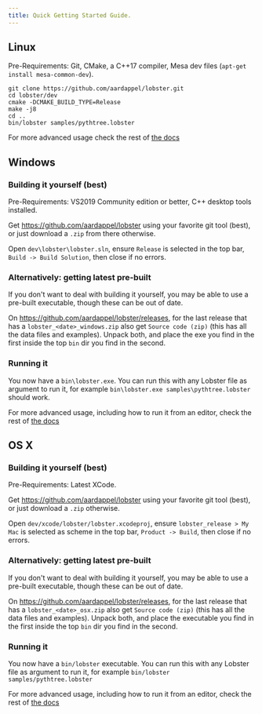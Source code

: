 ```yaml
---
title: Quick Getting Started Guide.
---
```


Linux
-----

Pre-Requirements: Git, CMake, a C++17 compiler, Mesa dev files
(`apt-get install mesa-common-dev`).

~~~~~~~~~~~~~~~~~~~~~~~~~~~~~~~~~~~~~~~~~~~~~~~~~~~~~~~~~~~~~~~~~~~~~~~~~~~~~~~~
git clone https://github.com/aardappel/lobster.git
cd lobster/dev
cmake -DCMAKE_BUILD_TYPE=Release
make -j8
cd ..
bin/lobster samples/pythtree.lobster
~~~~~~~~~~~~~~~~~~~~~~~~~~~~~~~~~~~~~~~~~~~~~~~~~~~~~~~~~~~~~~~~~~~~~~~~~~~~~~~~

For more advanced usage check the rest of [the docs](README_FIRST.html)


Windows
-------

### Building it yourself (best)

Pre-Requirements: VS2019 Community edition or better, C++ desktop tools installed.

Get https://github.com/aardappel/lobster using your favorite git tool (best), or just download
a `.zip` from there otherwise.

Open `dev\lobster\lobster.sln`, ensure `Release` is selected in the top bar,
`Build -> Build Solution`, then close if no errors.

### Alternatively: getting latest pre-built

If you don't want to deal with building it yourself, you may be able to use
a pre-built executable, though these can be out of date.

On https://github.com/aardappel/lobster/releases, for the last release that has a
`lobster_<date>_windows.zip` also get `Source code (zip)` (this has all the data files
and examples). Unpack both, and place the exe you find in the first inside the top
`bin` dir you find in the second.

### Running it

You now have a `bin\lobster.exe`. You can run this with any Lobster file
as argument to run it, for example `bin\lobster.exe samples\pythtree.lobster`
should work.

For more advanced usage, including how to run it from an editor,
check the rest of [the docs](README_FIRST.html)


OS X
----

### Building it yourself (best)

Pre-Requirements: Latest XCode.

Get https://github.com/aardappel/lobster using your favorite git tool (best), or just download
a `.zip` otherwise.

Open `dev/xcode/lobster/lobster.xcodeproj`, ensure `lobster_release > My Mac` is selected
as scheme in the top bar, `Product -> Build`, then close if no errors.

### Alternatively: getting latest pre-built

If you don't want to deal with building it yourself, you may be able to use
a pre-built executable, though these can be out of date.

On https://github.com/aardappel/lobster/releases, for the last release that has a
`lobster_<date>_osx.zip` also get `Source code (zip)` (this has all the data files
and examples). Unpack both, and place the executable you find in the first inside the top
`bin` dir you find in the second.

### Running it

You now have a `bin/lobster` executable. You can run this with any Lobster file
as argument to run it, for example `bin/lobster samples/pythtree.lobster`

For more advanced usage, including how to run it from an editor,
check the rest of [the docs](README_FIRST.html)
